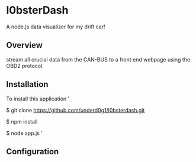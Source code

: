 # l0bsterDash
A node.js data visualizer for my drift car!

## Overview
stream all crucial data from the CAN-BUS to a front end webpage using the OBD2 protocol. 

## Installation
To install this application
'

$ git clone https://github.com/underd0g1/l0bsterdash.git

$ npm install 

$ node app.js
'

## Configuration
